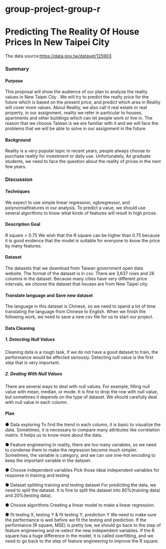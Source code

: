 # group-project-group-r

# Predicting The Reality Of House Prices In New Taipei City

The data source:https://data.gov.tw/dataset/125903

### Summary

#### Purpose

This proposal will show the audience of our plan to analyze the reality values in New Taipei City . We
will try to predict the realty price for the future which is based on the present price, and predict which
area in Reality will cover more values. About Reality, we also call it real estate or real property, in our
assignment, reality we refer in particular to houses, apartments and other buildings which can let
people work or live in. The reason that we choose Taiwan is we are familiar with it and we will face
the problems that we will be able to solve in our assignment in the future.

#### Background

Reality is a very popular topic in recent years, people always choose to purchase reality for investment
or daily use. Unfortunately, As graduate students, we need to face the question about the reality of
prices in the next few years.

### Discussion

#### Techniques

We expect to use simple linear regression, xgbregressor, and polynomialfeatures in our analysis. To
predict a value, we should use several algorithms to know what kinds of features will result in high
prices.

#### Description Goal

R square > 0.75
We wish that the R square can be higher than 0.75 because it is good evidence that the model is
suitable for everyone to know the price by many features.

#### Dataset

The datasets that we download from Taiwan government open data website. The format of the dataset
is in csv. There are 3,637 rows and 26 columns in the dataset. Because many cities have very different
price intervals, we choose the dataset that houses are from New Taipei city.

#### Translate language and Save new dataset

The language in this dataset is Chinese, so we need to spend a lot of time translating the language
from Chinese to English. When we finish the following work, we need to save a new csv file for us to
start our project.

#### Data Cleaning

##### 1. Detecting Null Values

Cleaning data is a rough task, if we do not have a good dataset to train, the performance would be
affected seriously. Detecting null value is the first step that is very important.

##### 2. Dealing With Null Values

There are several ways to deal with null values. For example, filling null value with mean, median, or
mode. It is fine to drop the row with null value, but sometimes it depends on the type of dataset. We
should carefully deal with null value in each column.
#### Plan


● Data exploring
To find the trend in each column, it is basic to visualize the data. Sometimes, it is
necessary to compare many attributes like correlation matrix. It helps us to know
more about the data.

● Feature engineering
In reality, there are too many variables, so we need to condense them to make the
regression become much simpler. Sometimes, the variable is category, and we can use
one-hot encoding to keep the important variable in the dataset.


● Choose independent variables
Pick those ideal independent variables for response in training and testing

● Dataset splitting training and testing dataset
For predicting the data, we need to split the dataset. It is fine to split the dataset into
80%(training data) and 20%(testing data).

● Choose algorithms
Creating a linear model to make a linear regression.

● fit testing X, testing Y & fit testing Y, prediction Y
We need to make sure the performance is well before we fit the testing and
prediction. If the performance (R square, MSE) is pretty low, we should go back to
the step of feature engineering and re-select the new independent variables.
If the R square has a huge difference in the model, it is called overfitting, and we need
to go back to the step of feature engineering to improve the R square.

